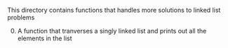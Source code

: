 This directory contains functions that handles more solutions to linked list problems

0. A function that tranverses a singly linked list and prints out all the elements in the list 